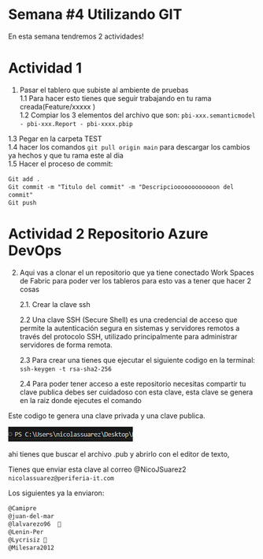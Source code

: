 # Semana #4 Utilizando GIT

En esta semana tendremos 2 actividades!

# Actividad 1

1.  Pasar el tablero que subiste al ambiente de pruebas\
    1.1 Para hacer esto tienes que seguir trabajando en tu rama creada(Feature/xxxxx )\
    1.2 Compiar los 3 elementos del archivo que son:
    `pbi-xxx.semanticmodel - pbi-xxx.Report - pbi-xxxx.pbip`

1.3 Pegar en la carpeta TEST \
1.4 hacer los comandos `git pull origin main` para descargar los cambios ya hechos y que tu rama este al dia\
1.5 Hacer el proceso de commit:

```
Git add .
Git commit -m "Titulo del commit" -m "Descripcioooooooooooon del commit"
Git push
```

# Actividad 2 Repositorio Azure DevOps

2.  Aqui vas a clonar el un repositorio que ya tiene conectado Work Spaces de Fabric para poder ver los tableros para esto vas a tener que hacer 2 cosas

    2.1. Crear la clave ssh

    2.2 Una clave SSH (Secure Shell) es una credencial de acceso que permite la autenticación segura en sistemas y servidores remotos a través del protocolo SSH, utilizado principalmente para administrar servidores de forma remota.

    2.3 Para crear una tienes que ejecutar el siguiente codigo en la terminal: `ssh-keygen -t rsa-sha2-256`

    2.4 Para poder tener acceso a este repositorio necesitas compartir tu clave publica debes ser cuidadoso con esta clave, esta clave se genera en la raiz donde ejecutes el comando

Este codigo te genera una clave privada y una clave publica.

![alt text](image-1.png)

ahi tienes que buscar el archivo .pub y abrirlo con el editor de texto,

Tienes que enviar esta clave al correo @NicoJSuarez2 `nicolassuarez@periferia-it.com`

Los siguientes ya la enviaron:

    @Camipre
    @juan-del-mar
    @lalvarezo96  🥇
    @Lenin-Per
    @Lycrisiz 🥈
    @Milesara2012
